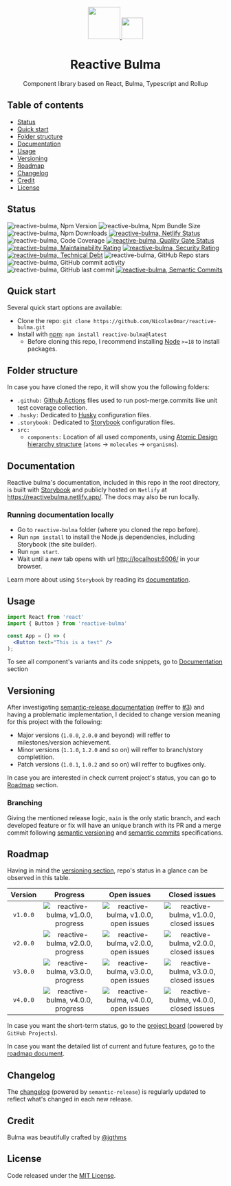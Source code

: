 <p align="center">
  <a href="https://reactivebulma.netlify.app">
    <img width="75" src="https://cdn.svgporn.com/logos/react.svg">
    <img width="50" src="https://cdn.svgporn.com/logos/bulma.svg">
  </a>
</p>

<h1 align="center">Reactive Bulma</h1>

<div align="center">

Component library based on React, Bulma, Typescript and Rollup

<div align="left">

## Table of contents

- [Status](#status)
- [Quick start](#quick-start)
- [Folder structure](#folder-structure)
- [Documentation](#documentation)
- [Usage](#usage)
- [Versioning](#versioning)
- [Roadmap](#roadmap)
- [Changelog](#changelog)
- [Credit](#credit)
- [License](#license)

## Status

 ![reactive-bulma, Npm Version][badge-npm-version]
 ![reactive-bulma, Npm Bundle Size][badge-npm-size]
 ![reactive-bulma, Npm Downloads][badge-npm-downloads]
 [![reactive-bulma, Netlify Status][badge-netlify-status]][link-netlify-status]
 ![reactive-bulma, Code Coverage][badge-code-coverage]
 [![reactive-bulma, Quality Gate Status][badge-soundcloud-quality]][link-soundcloud-status]
 [![reactive-bulma, Maintainability Rating][badge-soundcloud-maintanibility]][link-soundcloud-status]
 [![reactive-bulma, Security Rating][badge-soundcloud-security]][link-soundcloud-status]
 [![reactive-bulma, Technical Debt][badge-soundcloud-tech-debt]][link-soundcloud-status]
 ![reactive-bulma, GitHub Repo stars][badge-github-repo-stars]
 ![reactive-bulma, GitHub commit activity][badge-github-commits]
 ![reactive-bulma, GitHub last commit][badge-github-last-commit]
 [![reactive-bulma, Semantic Commits][badge-semantic-commits]][link-semantic-commits]

[badge-npm-version]: https://img.shields.io/github/package-json/v/nicolasomar/reactive-bulma?label=npm%20version&logo=npm&labelColor=535353&color=success&style=flat
[badge-npm-size]: https://img.shields.io/bundlephobia/min/reactive-bulma?label=bundle%20size&labelColor=535353&logo=npm&style=flat
[badge-npm-downloads]: https://img.shields.io/npm/dm/reactive-bulma?label=downloads&labelColor=535353&style=flat&logo=npm
[badge-netlify-status]: https://api.netlify.com/api/v1/badges/3101f2b5-0e28-4734-b749-ebb0e3e413c6/deploy-status
[link-netlify-status]: https://app.netlify.com/sites/reactivebulma/deploys
[badge-code-coverage]: https://img.shields.io/codecov/c/github/nicolasomar/reactive-bulma?label=coverage&labelColor=535353&logo=codecov&style=flat
[badge-soundcloud-quality]: https://sonarcloud.io/api/project_badges/measure?project=NicolasOmar_reactive-bulma&metric=alert_status
[badge-soundcloud-maintanibility]: https://sonarcloud.io/api/project_badges/measure?project=NicolasOmar_reactive-bulma&metric=sqale_rating
[badge-soundcloud-security]: https://sonarcloud.io/api/project_badges/measure?project=NicolasOmar_reactive-bulma&metric=security_rating
[badge-soundcloud-tech-debt]: https://sonarcloud.io/api/project_badges/measure?project=NicolasOmar_reactive-bulma&metric=sqale_index
[link-soundcloud-status]: https://sonarcloud.io/summary/new_code?id=NicolasOmar_reactive-bulma
[badge-github-repo-stars]: https://img.shields.io/github/stars/nicolasomar/reactive-bulma?label=stars&logo=github&labelColor=535353&style=flat
[badge-github-commits]: https://img.shields.io/github/commit-activity/m/nicolasomar/reactive-bulma?logo=github
[badge-github-last-commit]: https://img.shields.io/github/last-commit/nicolasomar/reactive-bulma?logo=github
[badge-semantic-commits]: https://img.shields.io/badge/using-conventional%20commits-e10079?logo=conventional-commits
[link-semantic-commits]: https://github.com/semantic-release/semantic-release

## Quick start

Several quick start options are available:

- Clone the repo: `git clone https://github.com/NicolasOmar/reactive-bulma.git`
- Install with [npm](https://www.npmjs.com/package/reactive-bulma): `npm install reactive-bulma@latest`
  - Before cloning this repo, I recommend installing [Node](https://nodejs.org/en/download/) `>=18` to install packages.

## Folder structure

In case you have cloned the repo, it will show you the following folders:
- `.github:` [Github Actions](https://github.com/features/actions/) files used to run post-merge.commits like unit test coverage collection.
- `.husky:` Dedicated to [Husky](https://typicode.github.io/husky/) configuration files.
- `.storybook:` Dedicated to [Storybook](https://storybook.js.org/) configuration files.
- `src:`
  - `components:` Location of all used components, using [Atomic Design hierarchy structure](https://atomicdesign.bradfrost.com/chapter-2/) (`atoms` -> `molecules` -> `organisms`).

## Documentation

Reactive bulma's documentation, included in this repo in the root directory, is built with [Storybook](https://storybook.js.org/) and publicly hosted on `Netlify` at <https://reactivebulma.netlify.app/>. The docs may also be run locally.

### Running documentation locally
- Go to `reactive-bulma` folder (where you cloned the repo before).
- Run `npm install` to install the Node.js dependencies, including Storybook (the site builder).
- Run `npm start`.
- Wait until a new tab opens with url <http://localhost:6006/> in your browser. 

Learn more about using `Storybook` by reading its [documentation](https://storybook.js.org/docs/react/get-started/install).

## Usage
```jsx
import React from 'react'
import { Button } from 'reactive-bulma'

const App = () => (
  <Button text="This is a test" />
);
```
To see all component's variants and its code snippets, go to [Documentation](#documentation) section

## Versioning

After investigating [semantic-release documentation](https://semantic-release.gitbook.io/semantic-release/) (reffer to [#3](https://github.com/NicolasOmar/reactive-bulma/issues/3)) and having a problematic implementation, I decided to change version meaning for this project with the following:
- Major versions (`1.0.0`, `2.0.0` and beyond) will reffer to milestones/version achievement.
- Minor versions (`1.1.0`, `1.2.0` and so on) will reffer to branch/story completition.
- Patch versions (`1.0.1`, `1.0.2` and so on) will reffer to bugfixes only.

In case you are interested in check current project's status, you can go to [Roadmap](#roadmap) section.

### Branching

Giving the mentioned release logic, `main` is the only static branch, and each developed feature or fix will have an unique branch with its PR and a merge commit following [semantic versioning](https://semver.org/) and [semantic commits](https://github.com/semantic-release/semantic-release#commit-message-format) specifications.

## Roadmap

Having in mind the [versioning section](#versioning), repo's status in a glance can be observed in this table.

| Version | Progress | Open issues | Closed issues
| :---: | :---: | :---: | :---: |
| `v1.0.0` | ![reactive-bulma, v1.0.0, progress][badge-progress-100] | ![reactive-bulma, v1.0.0, open issues][badge-issues-open-100] | ![reactive-bulma, v1.0.0, closed issues][badge-issues-closed-100] |
| `v2.0.0` | ![reactive-bulma, v2.0.0, progress][badge-progress-200] | ![reactive-bulma, v2.0.0, open issues][badge-issues-open-200] | ![reactive-bulma, v2.0.0, closed issues][badge-issues-closed-200] |
| `v3.0.0` | ![reactive-bulma, v3.0.0, progress][badge-progress-300] | ![reactive-bulma, v3.0.0, open issues][badge-issues-open-300] | ![reactive-bulma, v3.0.0, closed issues][badge-issues-closed-300] |
| `v4.0.0` | ![reactive-bulma, v4.0.0, progress][badge-progress-400] | ![reactive-bulma, v4.0.0, open issues][badge-issues-open-400] | ![reactive-bulma, v4.0.0, closed issues][badge-issues-closed-400] |

[badge-progress-100]: https://img.shields.io/github/milestones/progress-percent/nicolasomar/reactive-bulma/1?label=%20&style=flat
[badge-issues-open-100]: https://img.shields.io/github/milestones/issues-closed/nicolasomar/reactive-bulma/1?label=%20&style=flat
[badge-issues-closed-100]: https://img.shields.io/github/milestones/issues-open/nicolasomar/reactive-bulma/1?label=%20&style=flat
[badge-progress-200]: https://img.shields.io/github/milestones/progress-percent/nicolasomar/reactive-bulma/2?label=%20&style=flat
[badge-issues-open-200]: https://img.shields.io/github/milestones/issues-closed/nicolasomar/reactive-bulma/2?label=%20&style=flat
[badge-issues-closed-200]: https://img.shields.io/github/milestones/issues-open/nicolasomar/reactive-bulma/2?label=%20&style=flat
[badge-progress-300]: https://img.shields.io/github/milestones/progress-percent/nicolasomar/reactive-bulma/3?label=%20&style=flat
[badge-issues-open-300]: https://img.shields.io/github/milestones/issues-closed/nicolasomar/reactive-bulma/3?label=%20&style=flat
[badge-issues-closed-300]: https://img.shields.io/github/milestones/issues-open/nicolasomar/reactive-bulma/3?label=%20&style=flat
[badge-progress-400]: https://img.shields.io/github/milestones/progress-percent/nicolasomar/reactive-bulma/4?label=%20&style=flat
[badge-issues-open-400]: https://img.shields.io/github/milestones/issues-closed/nicolasomar/reactive-bulma/4?label=%20&style=flat
[badge-issues-closed-400]: https://img.shields.io/github/milestones/issues-open/nicolasomar/reactive-bulma/4?label=%20&style=flat

In case you want the short-term status, go to the [project board](https://github.com/users/NicolasOmar/projects/3) (powered by `GitHub Projects`).

In case you want the detailed list of current and future features, go to the [roadmap document](https://docs.google.com/document/d/1kWX-dDTD-cQUeB_Vbu0K6xRvtHaSA38h76yQnhiCe9U).

## Changelog

The [changelog](https://github.com/NicolasOmar/reactive-bulma/blob/main/CHANGELOG.md) (powered by `semantic-release`) is regularly updated to reflect what's changed in each new release.

## Credit

Bulma was beautifully crafted by [@jgthms](https://github.com/jgthms)

## License

Code released under the [MIT License](https://github.com/nicolasomar/reactive-bulma/blob/main/LICENSE).